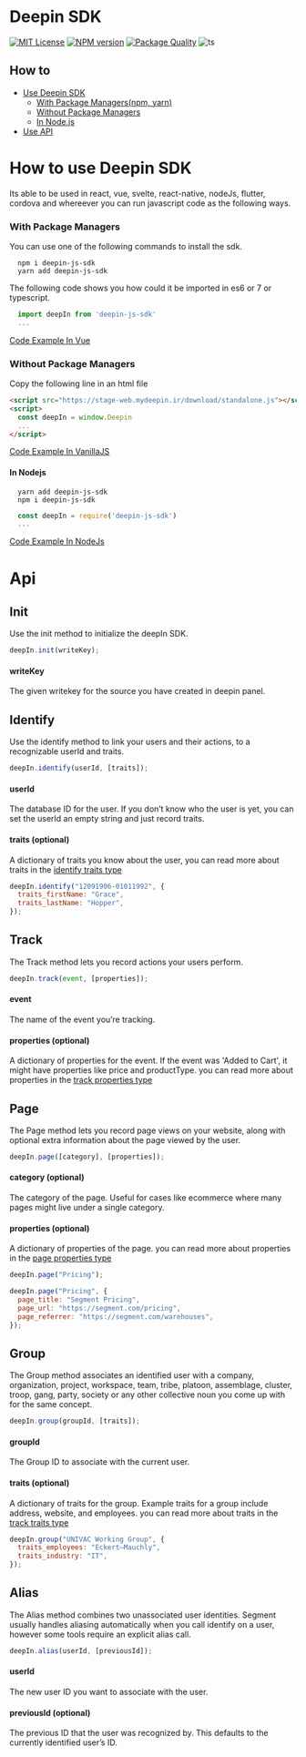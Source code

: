 # Deepin SDK

[![MIT License][license-image]][license-url]
[![NPM version][npm-version-image]][npm-url]
[![Package Quality][packagequality-image]][packagequality-url]
![ts](typescript-url)

## How to

- [Use Deepin SDK](#how-to-use-deepin-sdk)
  - [With Package Managers(npm, yarn)](#with-package-managers)
  - [Without Package Managers](#without-package-managers)
  - [In Node.js](#in-nodejs)
- [Use API](#api)

# How to use Deepin SDK

Its able to be used in react, vue, svelte, react-native, nodeJs, flutter, cordova and whereever you can run javascript code as the following ways.

### With Package Managers

You can use one of the following commands to install the sdk.

```shell
  npm i deepin-js-sdk
  yarn add deepin-js-sdk
```

The following code shows you how could it be imported in es6 or 7 or typescript.

```js
  import deepIn from 'deepin-js-sdk'
  ...
```

[Code Example In Vue](https://github.com/mydeepinir/SDK/blob/main/demos/es-demo/src/App.vue)

### Without Package Managers

Copy the following line in an html file

```html
<script src="https://stage-web.mydeepin.ir/download/standalone.js"></script>
<script>
  const deepIn = window.Deepin
  ...
</script>
```

[Code Example In VanillaJS](https://github.com/mydeepinir/SDK/blob/main/demos/umd-demo/index.html)

#### In Nodejs

```shell
  yarn add deepin-js-sdk
  npm i deepin-js-sdk
```

```js
  const deepIn = require('deepin-js-sdk')
  ...
```

[Code Example In NodeJs](https://github.com/mydeepinir/SDK/blob/main/demos/cjs-demo/index.ts)

# Api

## Init

Use the init method to initialize the deepIn SDK.

```js
deepIn.init(writeKey);
```

#### writeKey

The given writekey for the source you have created in deepin panel.

## Identify

Use the identify method to link your users and their actions, to a recognizable userId and traits.

```js
deepIn.identify(userId, [traits]);
```

#### userId

The database ID for the user. If you don’t know who the user is yet, you can set the userId an empty string and just record traits.

#### traits (optional)

A dictionary of traits you know about the user, you can read more about traits in the [identify traits type](/src/types/identify.ts)

```js
deepIn.identify("12091906-01011992", {
  traits_firstName: "Grace",
  traits_lastName: "Hopper",
});
```

## Track

The Track method lets you record actions your users perform.

```js
deepIn.track(event, [properties]);
```

#### event

The name of the event you’re tracking.

#### properties (optional)

A dictionary of properties for the event. If the event was 'Added to Cart', it might have properties like price and productType. you can read more about properties in the [track properties type](/src/types/track.ts)

## Page

The Page method lets you record page views on your website, along with optional extra information about the page viewed by the user.

```js
deepIn.page([category], [properties]);
```

#### category (optional)

The category of the page. Useful for cases like ecommerce where many pages might live under a single category.

#### properties (optional)

A dictionary of properties of the page. you can read more about properties in the [page properties type](/src/types/page.ts)

```js
deepIn.page("Pricing");
```

```js
deepIn.page("Pricing", {
  page_title: "Segment Pricing",
  page_url: "https://segment.com/pricing",
  page_referrer: "https://segment.com/warehouses",
});
```

## Group

The Group method associates an identified user with a company, organization, project, workspace, team, tribe, platoon, assemblage, cluster, troop, gang, party, society or any other collective noun you come up with for the same concept.

```js
deepIn.group(groupId, [traits]);
```

#### groupId

The Group ID to associate with the current user.

#### traits (optional)

A dictionary of traits for the group. Example traits for a group include address, website, and employees. you can read more about traits in the [track traits type](/src/types/group.ts)

```js
deepIn.group("UNIVAC Working Group", {
  traits_employees: "Eckert–Mauchly",
  traits_industry: "IT",
});
```

## Alias

The Alias method combines two unassociated user identities. Segment usually handles aliasing automatically when you call identify on a user, however some tools require an explicit alias call.

```js
deepIn.alias(userId, [previousId]);
```

#### userId

The new user ID you want to associate with the user.

#### previousId (optional)

The previous ID that the user was recognized by. This defaults to the currently identified user’s ID.

[license-image]: http://img.shields.io/badge/license-MIT-blue.svg?style=flat
[license-url]: LICENSE
[npm-url]: https://npmjs.com/package/deepin-js-sdk
[typescript-url]: https://flat.badgen.net/badge/-/TypeScript/blue?icon=typescript&label
[npm-version-image]: http://img.shields.io/npm/v/deepin-js-sdk.svg?style=flat
[packagequality-image]: http://npm.packagequality.com/shield/deepin-js-sdk.svg
[packagequality-url]: http://packagequality.com/#?package=deepin-js-sdk
